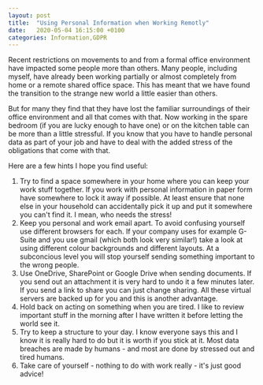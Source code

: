 ```yaml
---
layout: post
title:  "Using Personal Information when Working Remotly"
date:   2020-05-04 16:15:00 +0100
categories: Information,GDPR
---
```

Recent restrictions on movements to and from a formal office environment have impacted some people more than others. Many people, including myself, have already been working partially or almost completely from home or a remote shared office space. This has meant that we have found the transition to the strange new world a little easier than others.

But for many they find that they have lost the familiar surroundings of their office environment and all that comes with that. Now working in the spare bedroom (if you are lucky enough to have one) or on the kitchen table can be more than a little stressful. If you know that you have to handle personal data as part of your job and have to deal with the added stress of the obligations that come with that.

Here are a few hints I hope you find useful:
1. Try to find a space somewhere in your home where you can keep your work stuff together. If you work with personal information in paper form have somewhere to lock it away if possible. At least ensure that none else in your household can accidentally pick it up and put it somewhere you can't find it. I mean, who needs the stress!
1. Keep you personal and work email apart. To avoid confusing yourself use different browsers for each. If your company uses for example G-Suite and you use gmail (which both look very similar!) take a look at using different colour backgrounds and different layouts. At a subconcious level you will stop yourself sending something important to the wrong people.
1. Use OneDrive, SharePoint or Google Drive when sending documents. If you send out an attachment it is very hard to undo it a few minutes later. If you send a link to share you can just change sharing. All these virtual servers are backed up for you and this is another advantage.
1. Hold back on acting on something when you are tired. I like to review important stuff in the morning after I have written it before letting the world see it.
1. Try to keep a structure to your day. I know everyone says this and I know it is really hard to do but it is worth if you stick at it. Most data breaches are made by humans - and most are done by stressed out and tired humans.
1. Take care of yourself - nothing to do with work really - it's just good advice!
